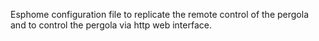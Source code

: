 Esphome configuration file to replicate the remote control of the pergola and to control the pergola via http web interface.
